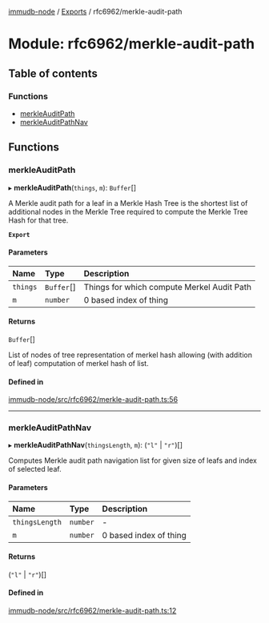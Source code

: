 [immudb-node](../README.md) / [Exports](../modules.md) / rfc6962/merkle-audit-path

# Module: rfc6962/merkle-audit-path

## Table of contents

### Functions

- [merkleAuditPath](rfc6962_merkle_audit_path.md#merkleauditpath)
- [merkleAuditPathNav](rfc6962_merkle_audit_path.md#merkleauditpathnav)

## Functions

### merkleAuditPath

▸ **merkleAuditPath**(`things`, `m`): `Buffer`[]

A Merkle audit path for a leaf in a Merkle Hash Tree is the shortest list of
additional nodes in the Merkle Tree required to compute the Merkle Tree Hash
for that tree.

**`Export`**

#### Parameters

| Name | Type | Description |
| :------ | :------ | :------ |
| `things` | `Buffer`[] | Things for which compute Merkel Audit Path |
| `m` | `number` | 0 based index of thing |

#### Returns

`Buffer`[]

List of nodes of tree representation of merkel hash allowing (with
addition of leaf) computation of merkel hash of list.

#### Defined in

[immudb-node/src/rfc6962/merkle-audit-path.ts:56](https://github.com/codenotary/immudb-node/blob/fe12060/immudb-node/src/rfc6962/merkle-audit-path.ts#L56)

___

### merkleAuditPathNav

▸ **merkleAuditPathNav**(`thingsLength`, `m`): (``"l"`` \| ``"r"``)[]

Computes Merkle audit path navigation list for given
size of leafs and index of selected leaf.

#### Parameters

| Name | Type | Description |
| :------ | :------ | :------ |
| `thingsLength` | `number` | - |
| `m` | `number` | 0 based index of thing |

#### Returns

(``"l"`` \| ``"r"``)[]

#### Defined in

[immudb-node/src/rfc6962/merkle-audit-path.ts:12](https://github.com/codenotary/immudb-node/blob/fe12060/immudb-node/src/rfc6962/merkle-audit-path.ts#L12)
